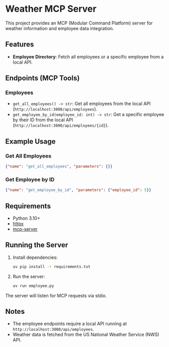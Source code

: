 # Weather MCP Server

This project provides an MCP (Modular Command Platform) server for weather information and employee data integration.

## Features

- **Employee Directory**: Fetch all employees or a specific employee from a local API.

## Endpoints (MCP Tools)

### Employees
- `get_all_employees() -> str`: Get all employees from the local API (`http://localhost:3000/api/employees`).
- `get_employee_by_id(employee_id: int) -> str`: Get a specific employee by their ID from the local API (`http://localhost:3000/api/employees/{id}`).

## Example Usage


### Get All Employees
```json
{"name": "get_all_employees", "parameters": {}}
```

### Get Employee by ID
```json
{"name": "get_employee_by_id", "parameters": {"employee_id": 5}}
```

## Requirements
- Python 3.10+
- [httpx](https://www.python-httpx.org/)
- [mcp-server](https://pypi.org/project/mcp-server/)

## Running the Server

1. Install dependencies:
   ```bash
   uv pip install -r requirements.txt
   ```
2. Run the server:
   ```bash
   uv run employee.py
   ```

The server will listen for MCP requests via stdio.

## Notes
- The employee endpoints require a local API running at `http://localhost:3000/api/employees`.
- Weather data is fetched from the US National Weather Service (NWS) API.
